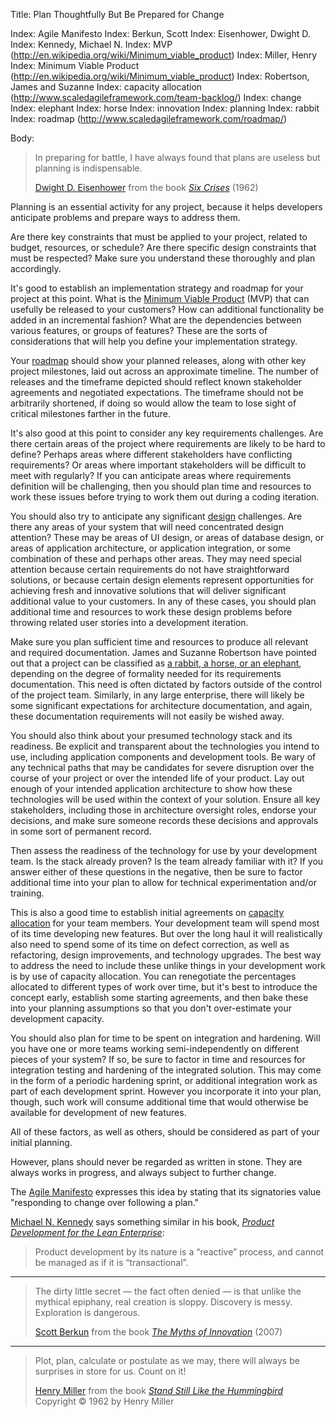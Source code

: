 Title: Plan Thoughtfully But Be Prepared for Change

Index: Agile Manifesto
Index: Berkun, Scott
Index: Eisenhower, Dwight D.
Index: Kennedy, Michael N.
Index: MVP (http://en.wikipedia.org/wiki/Minimum_viable_product)
Index: Miller, Henry
Index: Minimum Viable Product (http://en.wikipedia.org/wiki/Minimum_viable_product)
Index: Robertson, James and Suzanne
Index: capacity allocation (http://www.scaledagileframework.com/team-backlog/)
Index: change
Index: elephant
Index: horse
Index: innovation
Index: planning
Index: rabbit
Index: roadmap (http://www.scaledagileframework.com/roadmap/)


Body:

<blockquote>
<p>
In preparing for battle, I have always found that plans are useless but planning is indispensable.</p>

<footer>
<a href="http://en.wikipedia.org/wiki/Dwight_D._Eisenhower" target="ref">Dwight D. Eisenhower</a> from the book <cite><a href="bibliography.html#nixon-1962">Six Crises</a></cite> (1962)
</footer>
</blockquote>

Planning is an essential activity for any project, because it helps developers anticipate problems and prepare ways to address them.

Are there key constraints that must be applied to your project, related to budget, resources, or schedule? Are there specific design constraints that must be respected? Make sure you understand these thoroughly and plan accordingly.

It's good to establish an implementation strategy and roadmap for your project at this point. What is the <a href="http://en.wikipedia.org/wiki/Minimum_viable_product" target="ref">Minimum Viable Product</a> (MVP) that can usefully be released to your customers? How can additional functionality be added in an incremental fashion? What are the dependencies between various features, or groups of features? These are the sorts of considerations that will help you define your implementation strategy.

Your <a href="http://www.scaledagileframework.com/roadmap/" target="ref">roadmap</a> should show your planned releases, along with other key project milestones, laid out across an approximate timeline. The number of releases and the timeframe depicted should reflect known stakeholder agreements and negotiated expectations. The timeframe should not be arbitrarily shortened, if doing so would allow the team to lose sight of critical milestones farther in the future.

It's also good at this point to consider any key requirements challenges. Are there certain areas of the project where requirements are likely to be hard to define? Perhaps areas where different stakeholders have conflicting requirements? Or areas where important stakeholders will be difficult to meet with regularly? If you can anticipate areas where requirements definition will be challenging, then you should plan time and resources to work these issues before trying to work them out during a coding iteration.

You should also try to anticipate any significant [design][] challenges. Are there any areas of your system that will need concentrated design attention? These may be areas of UI design, or areas of database design, or areas of application architecture, or application integration, or some combination of these and perhaps other areas. They may need special attention because certain requirements do not have straightforward solutions, or because certain design elements represent opportunities for achieving fresh and innovative solutions that will deliver significant additional value to your customers. In any of these cases, you should plan additional time and resources to work these design problems before throwing related user stories into a development iteration.

Make sure you plan sufficient time and resources to produce all relevant and required documentation. James and Suzanne Robertson have pointed out that a project can be classified as [a rabbit, a horse, or an elephant][robertson-1999], depending on the degree of formality needed for its requirements documentation. This need is often dictated by factors outside of the control of the project team. Similarly, in any large enterprise, there will likely be some significant expectations for architecture documentation, and again, these documentation requirements will not easily be wished away.

You should also think about your presumed technology stack and its readiness. Be explicit and transparent about the technologies you intend to use, including application components and development tools. Be wary of any technical paths that may be candidates for severe disruption over the course of your project or over the intended life of your product. Lay out enough of your intended application architecture to show how these technologies will be used within the context of your solution. Ensure all key stakeholders, including those in architecture oversight roles, endorse your decisions, and make sure someone records these decisions and approvals in some sort of permanent record.

Then assess the readiness of the technology for use by your development team. Is the stack already proven? Is the team already familiar with it? If you answer either of these questions in the negative, then be sure to factor additional time into your plan to allow for technical experimentation and/or training.

This is also a good time to establish initial agreements on <a href="http://www.scaledagileframework.com/team-backlog/" target="ref">capacity allocation</a> for your team members. Your development team will spend most of its time developing new features. But over the long haul it will realistically also need to spend some of its time on defect correction, as well as refactoring, design improvements, and technology upgrades. The best way to address the need to include these unlike things in your development work is by use of capacity allocation. You can renegotiate the percentages allocated to different types of work over time, but it's best to introduce the concept early, establish some starting agreements, and then bake these into your planning assumptions so that you don't over-estimate your development capacity.

You should also plan for time to be spent on integration and hardening. Will you have one or more teams working semi-independently on different pieces of your system? If so, be sure to factor in time and resources for integration testing and hardening of the integrated solution. This may come in the form of a periodic hardening sprint, or additional integration work as part of each development sprint. However you incorporate it into your plan, though, such work will consume additional time that would otherwise be available for development of new features.

All of these factors, as well as others, should be considered as part of your initial planning.

However, plans should never be regarded as written in stone. They are always works in progress, and always subject to further change.

The [Agile Manifesto][beck-et-al-2001] expresses this idea by stating that its signatories value "responding to change over following a plan."

<a href="http://en.wikipedia.org/wiki/Michael_N._Kennedy">Michael N. Kennedy</a> says something similar in his book, <cite><a href="bibliography.html#kennedy-2003">Product Development for the Lean Enterprise</a></cite>:

> Product development by its nature is a &#8220;reactive&#8221; process, and cannot be managed as if it is &#8220;transactional&#8221;.

----

<blockquote>
<p>
The dirty little secret &#8212; the fact often denied &#8212; is that unlike the mythical epiphany, real creation is sloppy. Discovery is messy. Exploration is dangerous.</p>

<footer>
<a href="http://en.wikipedia.org/wiki/Scott_Berkun">Scott Berkun</a> from the book <cite><a href="bibliography.html#berkun-2007">The Myths of Innovation</a></cite> (2007)
</footer>
</blockquote>

----

<blockquote>
<p>
Plot, plan, calculate or postulate as we may, there will always be surprises in store for us. Count on it!</p>

<footer>
<a href="http://en.wikipedia.org/wiki/Henry_Miller">Henry Miller</a> from the book <cite><a href="bibliography.html#miller-1962">Stand Still Like the Hummingbird</a></cite> Copyright &copy; 1962 by Henry Miller
</footer>
</blockquote>



[beck-et-al-2001]: bibliography.html#beck-et-al-2001

[0]: http://en.wikipedia.org/wiki/Dwight_D._Eisenhower
[nixon-1962]: bibliography.html#nixon-1962
[2]: http://en.wikipedia.org/wiki/Henry_Miller
[miller-1962]: bibliography.html#miller-1962
[kennedy-2003]: bibliography.html#kennedy-2003
[mnk]: http://www.targetedconvergence.com/about-tcc/our-people/michael-n-kennedy-founder-.html

[capalloc]: http://www.scaledagileframework.com/team-backlog/
[design]:   design.html

[robertson-1999]: bibliography.html#robertson-1999
